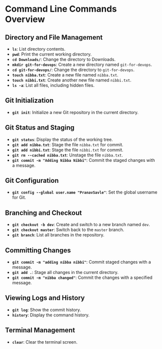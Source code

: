 # Command Line Commands Overview

## Directory and File Management
- **`ls`**: List directory contents.
- **`pwd`**: Print the current working directory.
- **`cd Downloads/`**: Change the directory to Downloads.
- **`mkdir git-for-devops`**: Create a new directory named `git-for-devops`.
- **`cd git-for-devops/`**: Change the directory to `git-for-devops`.
- **`touch nibba.txt`**: Create a new file named `nibba.txt`.
- **`touch nibbi.txt`**: Create another new file named `nibbi.txt`.
- **`ls -a`**: List all files, including hidden files.

## Git Initialization
- **`git init`**: Initialize a new Git repository in the current directory.

## Git Status and Staging
- **`git status`**: Display the status of the working tree.
- **`git add nibba.txt`**: Stage the file `nibba.txt` for commit.
- **`git add nibbi.txt`**: Stage the file `nibbi.txt` for commit.
- **`git rm --cached nibba.txt`**: Unstage the file `nibba.txt`.
- **`git commit -m "Adding Nibba Nibbi"`**: Commit the staged changes with a message.

## Git Configuration
- **`git config --global user.name "PranavSavle"`**: Set the global username for Git.

## Branching and Checkout
- **`git checkout -b dev`**: Create and switch to a new branch named `dev`.
- **`git checkout master`**: Switch back to the `master` branch.
- **`git branch`**: List all branches in the repository.

## Committing Changes
- **`git commit -m "adding nibba nibbi"`**: Commit staged changes with a message.
- **`git add .`**: Stage all changes in the current directory.
- **`git commit -m "nibba changed"`**: Commit the changes with a specified message.

## Viewing Logs and History
- **`git log`**: Show the commit history.
- **`history`**: Display the command history.

## Terminal Management
- **`clear`**: Clear the terminal screen.
